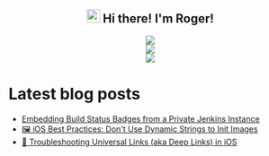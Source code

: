 <h2 align="center"><img src = "https://raw.githubusercontent.com/MartinHeinz/MartinHeinz/master/wave.gif" width = 24px> Hi there! I'm Roger!</h3>

<p align="center">
<img src="https://github-readme-stats.anuraghazra1.vercel.app/api?username=rogerluan&show_icons=true"></br>
<img src="https://github-readme-streak-stats.herokuapp.com/?user=rogerluan"></br>
<img src="https://visitor-badge.glitch.me/badge?page_id=rogerluan.rogerluan"></br>
</p>

<!--

<details><summary>Click to see my Stack Overflow Stats</summary>

![Stack Overflow Card](https://readme-components.vercel.app/api?component=stackoverflow&stackoverflowid=4075379)

</details>

-->

# Latest blog posts

<!-- BLOG-POST-LIST:START -->
- [Embedding Build Status Badges from a Private Jenkins Instance](https://www.roger.ml/p/jenkins-embedded-build-status-badge)
- [🖼️ iOS Best Practices: Don&#39;t Use Dynamic Strings to Init Images](https://www.roger.ml/p/dont-use-dynamic-strings-to-init-images)
- [🔗 Troubleshooting Universal Links &lpar;aka Deep Links&rpar; in iOS](https://www.roger.ml/p/troubleshooting-ios-deep-links)
<!-- BLOG-POST-LIST:END -->

